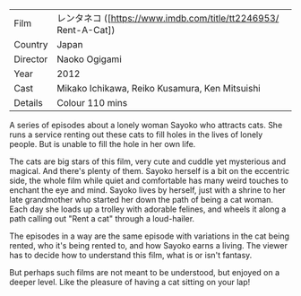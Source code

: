 | | |
|-|-|
Film|&#12524;&#12531;&#12479;&#12493;&#12467; ([https://www.imdb.com/title/tt2246953/ Rent-A-Cat])
Country|Japan
Director|Naoko Ogigami
Year|2012
Cast|Mikako Ichikawa, Reiko Kusamura, Ken Mitsuishi
Details|Colour 110 mins

A series of episodes about a lonely woman Sayoko who attracts cats. She runs a service renting
out these cats to fill holes in the lives of lonely people. But is unable to fill the
hole in her own life.

The cats are big stars of this film, very cute and cuddle yet mysterious and magical. And
there's plenty of them. Sayoko herself is a bit on the eccentric side, the whole film
while quiet and comfortable has many weird touches to enchant the eye and mind. Sayoko
lives by herself, just with a shrine to her late grandmother who started her down the
path of being a cat woman. Each day she loads up a trolley with adorable felines, and
wheels it along a path calling out "Rent a cat" through a loud-hailer.

The episodes in a way are the same episode with variations in the cat being rented,
who it's being rented to, and how Sayoko earns a living. The viewer has to decide
how to understand this film, what is or isn't fantasy.

But perhaps such films are not meant to be understood, but enjoyed on a deeper level.
Like the pleasure of having a cat sitting on your lap!
